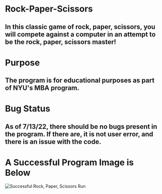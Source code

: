 # **Rock-Paper-Scissors**
## In this classic game of rock, paper, scissors, you will compete against a computer in an attempt to be the rock, paper, scissors master!
# **Purpose**
## The program is for educational purposes as part of NYU's MBA program.
# **Bug Status**
## As of 7/13/22, there should be no bugs present in the program. If there are, it is not user error, and there is an issue with the code. 
# **A Successful Program Image is Below**
![Successful Rock, Paper, Scissors Run](https://i.imgur.com/QFhlELs.png)